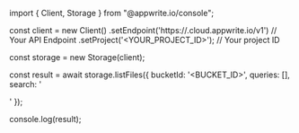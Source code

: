 import { Client, Storage } from "@appwrite.io/console";

const client = new Client()
    .setEndpoint('https://<REGION>.cloud.appwrite.io/v1') // Your API Endpoint
    .setProject('<YOUR_PROJECT_ID>'); // Your project ID

const storage = new Storage(client);

const result = await storage.listFiles({
    bucketId: '<BUCKET_ID>',
    queries: [],
    search: '<SEARCH>'
});

console.log(result);
